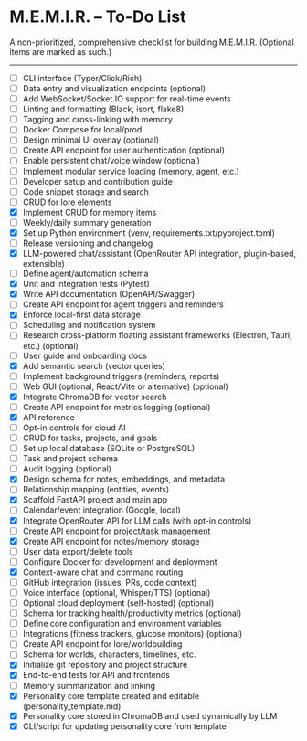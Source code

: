 # M.E.M.I.R. – To-Do List
A non-prioritized, comprehensive checklist for building M.E.M.I.R. (Optional items are marked as such.)

---

- [ ] CLI interface (Typer/Click/Rich)
- [ ] Data entry and visualization endpoints (optional)
- [ ] Add WebSocket/Socket.IO support for real-time events
- [ ] Linting and formatting (Black, isort, flake8)
- [ ] Tagging and cross-linking with memory
- [ ] Docker Compose for local/prod
- [ ] Design minimal UI overlay (optional)
- [ ] Create API endpoint for user authentication (optional)
- [ ] Enable persistent chat/voice window (optional)
- [ ] Implement modular service loading (memory, agent, etc.)
- [ ] Developer setup and contribution guide
- [ ] Code snippet storage and search
- [ ] CRUD for lore elements
- [x] Implement CRUD for memory items  <!-- FastAPI endpoints for add/search/get memory with metadata and embedding -->
- [ ] Weekly/daily summary generation
- [x] Set up Python environment (venv, requirements.txt/pyproject.toml) <!-- requirements.txt set up -->
- [ ] Release versioning and changelog
- [x] LLM-powered chat/assistant (OpenRouter API integration, plugin-based, extensible) <!-- LLM chat skill, OpenRouter client, plugin system -->
- [ ] Define agent/automation schema
- [x] Unit and integration tests (Pytest) <!-- test_chromadb.py covers endpoint tests -->
- [x] Write API documentation (OpenAPI/Swagger) <!-- FastAPI auto-generates OpenAPI docs -->
- [ ] Create API endpoint for agent triggers and reminders
- [x] Enforce local-first data storage <!-- ChromaDB is local and persistent -->
- [ ] Scheduling and notification system
- [ ] Research cross-platform floating assistant frameworks (Electron, Tauri, etc.) (optional)
- [ ] User guide and onboarding docs
- [x] Add semantic search (vector queries) <!-- Vector search via ChromaDB -->
- [ ] Implement background triggers (reminders, reports)
- [ ] Web GUI (optional, React/Vite or alternative) (optional)
- [x] Integrate ChromaDB for vector search  <!-- ChromaDB integrated and persistent -->
- [ ] Create API endpoint for metrics logging (optional)
- [x] API reference <!-- FastAPI auto-generates OpenAPI reference -->
- [ ] Opt-in controls for cloud AI
- [ ] CRUD for tasks, projects, and goals
- [ ] Set up local database (SQLite or PostgreSQL)
- [ ] Task and project schema
- [ ] Audit logging (optional)
- [x] Design schema for notes, embeddings, and metadata <!-- Metadata schema for memory items -->
- [ ] Relationship mapping (entities, events)
- [x] Scaffold FastAPI project and main app <!-- main.py structure -->
- [ ] Calendar/event integration (Google, local)
- [x] Integrate OpenRouter API for LLM calls (with opt-in controls) <!-- .env, OpenRouterClient, LLM skill -->
- [ ] Create API endpoint for project/task management
- [x] Create API endpoint for notes/memory storage <!-- /memory/add, /memory/search, /memory/{id} -->
- [ ] User data export/delete tools
- [ ] Configure Docker for development and deployment
- [x] Context-aware chat and command routing <!-- Plugin/skill system, extensible chat API -->
- [ ] GitHub integration (issues, PRs, code context)
- [ ] Voice interface (optional, Whisper/TTS) (optional)
- [ ] Optional cloud deployment (self-hosted) (optional)
- [ ] Schema for tracking health/productivity metrics (optional)
- [ ] Define core configuration and environment variables
- [ ] Integrations (fitness trackers, glucose monitors) (optional)
- [ ] Create API endpoint for lore/worldbuilding
- [ ] Schema for worlds, characters, timelines, etc.
- [x] Initialize git repository and project structure <!-- assumed initialized -->
- [x] End-to-end tests for API and frontends <!-- test_chromadb.py covers memory, chat echo, and LLM skills -->
- [ ] Memory summarization and linking
- [x] Personality core template created and editable (personality_template.md)
- [x] Personality core stored in ChromaDB and used dynamically by LLM
- [x] CLI/script for updating personality core from template
